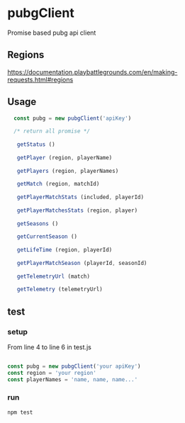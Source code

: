 # pubgClient
Promise based pubg api client

## Regions
https://documentation.playbattlegrounds.com/en/making-requests.html#regions

## Usage
```javascript
  const pubg = new pubgClient('apiKey')
  
  /* return all promise */
    
   getStatus () 
   
   getPlayer (region, playerName)
  
   getPlayers (region, playerNames)
      
   getMatch (region, matchId) 
  
   getPlayerMatchStats (included, playerId) 
  
   getPlayerMatchesStats (region, player) 
  
   getSeasons () 
  
   getCurrentSeason ()
   
   getLifeTime (region, playerId) 
  
   getPlayerMatchSeason (playerId, seasonId)
  
   getTelemetryUrl (match) 
  
   getTelemetry (telemetryUrl) 
```


## test
 
### setup 

From line 4 to line 6 in test.js 

```javascript

const pubg = new pubgClient('your apiKey')
const region = 'your region'
const playerNames = 'name, name, name...'

```
### run

```
npm test

```